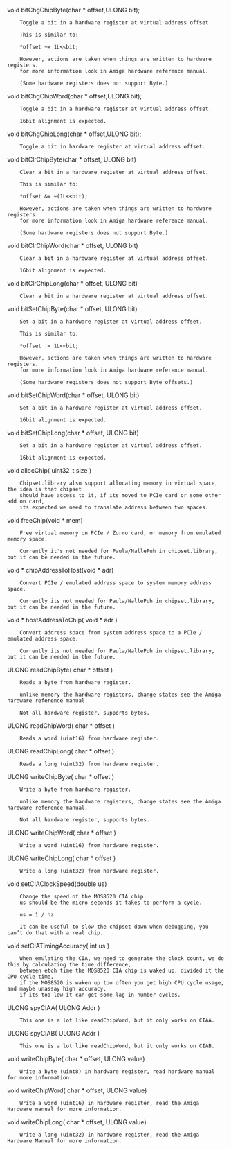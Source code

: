 void bitChgChipByte(char * offset,ULONG bit);

		Toggle a bit in a hardware register at virtual address offset.

		This is similar to:

		*offset ~= 1L<<bit;

		However, actions are taken when things are written to hardware registers.
		for more information look in Amiga hardware reference manual.

		(Some hardware registers does not support Byte.)

void bitChgChipWord(char * offset,ULONG bit);

		Toggle a bit in a hardware register at virtual address offset.

		16bit alignment is expected.

void bitChgChipLong(char * offset,ULONG bit);

		Toggle a bit in hardware register at virtual address offset.

void bitClrChipByte(char * offset, ULONG bit)

		Clear a bit in a hardware register at virtual address offset.

		This is similar to:

		*offset &= ~(1L<<bit);

		However, actions are taken when things are written to hardware registers.
		for more information look in Amiga hardware reference manual.

		(Some hardware registers does not support Byte.)

void bitClrChipWord(char * offset, ULONG bit)

		Clear a bit in a hardware register at virtual address offset.

		16bit alignment is expected.

void bitClrChipLong(char * offset, ULONG bit)

		Clear a bit in a hardware register at virtual address offset.

void bitSetChipByte(char * offset, ULONG bit)

		Set a bit in a hardware register at virtual address offset.

		This is similar to:

		*offset |= 1L<<bit;

		However, actions are taken when things are written to hardware registers.
		for more information look in Amiga hardware reference manual.

		(Some hardware registers does not support Byte offsets.)

void bitSetChipWord(char * offset, ULONG bit)

		Set a bit in a hardware register at virtual address offset.

		16bit alignment is expected.

void bitSetChipLong(char * offset, ULONG bit)

		Set a bit in a hardware register at virtual address offset.

		16bit alignment is expected.

void allocChip( uint32_t size )

		Chipset.library also support allocating memory in virtual space, the idea is that chipset 
		should have access to it, if its moved to PCIe card or some other add on card, 
		its expected we need to translate address between two spaces.

void freeChip(void * mem)

		Free virtual memory on PCIe / Zorro card, or memory from emulated memory space.

		Currently it's not needed for Paula/NallePuh in chipset.library, but it can be needed in the future.

void * chipAddressToHost(void * adr)

		Convert PCIe / emulated address space to system memory address space.

		Currently its not needed for Paula/NallePuh in chipset.library, but it can be needed in the future.

void * hostAddressToChip( void * adr )

		Convert address space from system address space to a PCIe / emulated address space.

		Currently its not needed for Paula/NallePuh in chipset.library, but it can be needed in the future.		

ULONG readChipByte( char * offset )

		Reads a byte from hardware register.

		unlike memory the hardware registers, change states see the Amiga hardware reference manual.

		Not all hardware register, supports bytes.

ULONG readChipWord( char * offset )

		Reads a word (uint16) from hardware register.

ULONG readChipLong( char * offset )

		Reads a long (uint32) from hardware register.

ULONG writeChipByte( char * offset )

		Write a byte from hardware register.

		unlike memory the hardware registers, change states see the Amiga hardware reference manual.

		Not all hardware register, supports bytes.

ULONG writeChipWord( char * offset )

		Write a word (uint16) from hardware register.

ULONG writeChipLong( char * offset )

		Write a long (uint32) from hardware register.

void setCIAClockSpeed(double us)

		Change the speed of the MOS8520 CIA chip.
		us should be the micro seconds it takes to perform a cycle.

		us = 1 / hz

		It can be useful to slow the chipset down when debugging, you can’t do that with a real chip.

void setCIATimingAccuracy( int us )

		When emulating the CIA, we need to generate the clock count, we do this by calculating the time difference, 
		between etch time the MOS8520 CIA chip is waked up, divided it the CPU cycle time, 
		if the MOS8520 is waken up too often you get high CPU cycle usage, and maybe unassay high accuracy,
		if its too low it can get some lag in number cycles.

ULONG spyCIAA( ULONG Addr )

		This one is a lot like readChipWord, but it only works on CIAA.

ULONG spyCIAB( ULONG Addr )

		This one is a lot like readChipWord, but it only works on CIAB.

void writeChipByte( char * offset, ULONG value)

		Write a byte (uint8) in hardware register, read hardware manual for more information.

void writeChipWord( char * offset, ULONG value)

		Write a word (uint16) in hardware register, read the Amiga Hardware manual for more information.

void writeChipLong( char * offset, ULONG value)

		Write a long (uint32) in hardware register, read the Amiga Hardware Manual for more information.

